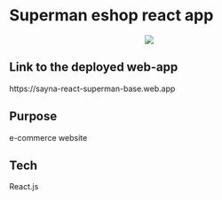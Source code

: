 # Superman eshop react app
<div style="display: flex; justify-content: center;">
<img src='./src/assets/images/superman-eshop'>
</div>

<h2> Link to the deployed web-app </h2> https://sayna-react-superman-base.web.app

<h2>Purpose</h2>
e-commerce website

<h2>Tech</h2>
React.js

